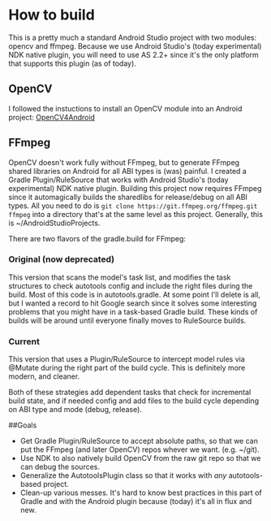 # How to build

This is a pretty much a standard Android Studio project with two modules: opencv and ffmpeg. 
Because we use Android Studio's (today experimental) NDK native plugin, you will need to use AS 2.2+ since it's the only platform that supports this plugin (as of today).

## OpenCV

I followed the instuctions to install an OpenCV module into an Android project: [OpenCV4Android](http://docs.opencv.org/2.4/doc/tutorials/introduction/android_binary_package/O4A_SDK.html)

## FFmpeg

OpenCV doesn't work fully without FFmpeg, but to generate FFmpeg shared libraries on Android for all ABI types is (was) painful. 
I created a Gradle Plugin/RuleSource that works with Android Studio's (today experimental) NDK native plugin.
Building this project now requires FFmpeg since it automagically builds the sharedlibs for release/debug on all ABI types.
All you need to do is `git clone https://git.ffmpeg.org/ffmpeg.git ffmpeg` into a directory that's at the same level as this project.
Generally, this is ~/AndroidStudioProjects.

There are two flavors of the gradle.build for FFmpeg:

### Original (now deprecated) 
This version that scans the model's task list, and modifies the task structures to check autotools config and include the right files during the build. 
Most of this code is in autotools.gradle. At some point I'll delete is all, but I wanted a record to hit Google search since it solves some interesting problems
that you might have in a task-based Gradle build. These kinds of builds will be around until everyone finally moves to RuleSource builds.

### Current 
This version that uses a Plugin/RuleSource to intercept model rules via @Mutate during the right part of the build cycle. This is definitely more modern, 
and cleaner.

Both of these strategies add dependent tasks that check for incremental build state, and if needed config and add files to the build cycle depending on ABI type and mode (debug, release).

##Goals 
* Get Gradle Plugin/RuleSource to accept absolute paths, so that we can put the FFmpeg (and later OpenCV) repos whever we want. (e.g. ~/git).
* Use NDK to also natively build OpenCV from the raw git repo so that we can debug the sources.
* Generalize the AutotoolsPlugin class so that it works with *any* autotools-based project.
* Clean-up various messes. It's hard to know best practices in this part of Gradle and with the Android plugin because (today) it's all in flux and new.
